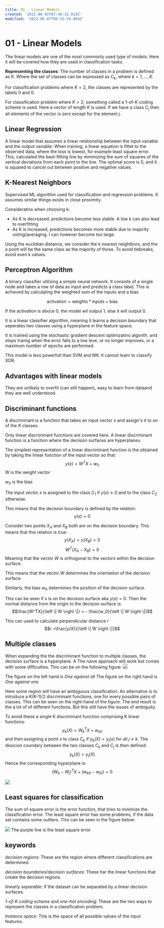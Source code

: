 ```yaml
---
title: 01 - Linear Models
created: '2022-06-02T07:46:32.019Z'
modified: '2022-06-07T08:55:54.094Z'
---
```


# 01 - Linear Models

The linear models are one of the most commonly used type of models.
Here it will be covered how they are used in classification tasks.

**Representing the classes**: 
The number of classes in a problem is defined as $K$. Where the set of classes can be expressed as $C_k$, where $k=1,\dots,K$.

For classification problems where $K=2$, the classes are represented by the labels $0$ and $0$.

For classification problem where $K>2$, something called a 1-of-K coding scheme is used. Here a vector of length $K$ is used. If we have a class $C_j$ then all elements of the vector is zero except for the element $j$.

## Linear Regression

A linear model that assumes a linear relationship between the input variable and the output variable. When training, a linear equation is fittet to the observed data, where the loss is lowest, for example least square error. This, calculated the best-fitting line by minimizing the sum of squares of the vertical deviations from each point to the line. The optimal score is 0, and it is squared to cancel out between positive and negative values.

## K-Nearest Neighbors

Supervised ML algorithm used for classification and regression problems. It assumes similar things exists in close proximity.

Consideratins when choosing k:
- As K is decreased, predictions become less stable. A low k can also lead to overfitting
- As K is increased, predictions becomes more stable due to majority voting/averaging. I can however become too large.

Using the euclidian distance, we consider the k nearest neightbors, and the a point will be the same class as the majority of those. To avoid tiebreaks, avoid even k values.

## Perceptron Algorithm

A binary classifier utilizing a simple neural network. It consists of a single node and takes a row of data as input and predicts a class label. This is achieved by calculating the weighted sum of the inputs and a bias.

$$\text{activation} = \text{weights} * \text{inputs} + \text{bias}$$

If the activation is aboce 0, the model wil output 1, else it will output 0.

It is a linear classifier algorithm, meaning it learns a decision boundary that seperates two classes using a hyperplane in the feature space.

It is trained using the stochastic gradient descent optimizatino algorith, and stops trainig when the error falls to a low leve, or no longer improves, or a maximum number of epochs are performed.

This model is less powerfull than SVM and NN. It cannot leanr to classify XOR.

## Advantages with linear models
They are unlikely to overfit (can still happen), easy to learn from dataand they are well understood.

## Discriminant functions
A discriminant is a function that takes an input vector $x$ and assign's it to on of the $K$ classes. 

Only linear discriminant functions are covered here.
A linear discriminant function is a function where the decision surfaces are hyperplanes.

The simplest representation of a linear discriminant function is the obtained by taking the linear function of the input vector so that:
$$y(x)=W^TX+w_0$$
$W$ is the weight vector

$w_0$ is the bias

The input vector $x$ is assigned to the class $C_1$ if $y(x)\geq 0$ and to the class $C_2$ otherwise.

This means that the decision boundary is defined by the relation:
$$y(x)=0$$

Consider two points $X_A$ and $X_B$ both are on the decision boundary.
This means that this relation is true:
$$y(X_A)=y(X_B)=0$$
$$W^T(X_A-X_B)=0$$
Meaning that the vector $W$ is orthogonal to the vectors within the decision surface.

This means that the vector $W$ determines the orientation of the decision surface.

Similarly, the bias $w_0$ determines the position of the decision surface.

This can be seen if $x$ is on the decision surface aka $y(x)=0$.
Then the normal distance from the origin to the decision surface is:
$$\frac{W^TX}{\left \| W \right \|} = - \frac{w_0}{\left \| W \right \|}$$

This can used to calculate perpendicular distance $r$
$$r =\frac{y(X)}{\left \| W \right \|}$$

## Multiple classes
When expanding the the discriminant function to multiple classes, the decision surface is a hyperplane. A The naive approach will work but comes with some difficulties. This can be on the following figure:
![](@attachment/stufflin.png)

The figure on the left hand is *One against all*
The figure on the right hand is *One against one*

Here some region will have an ambiguous classification.
An alternative is to introduce a K(K-1)/2 discriminant functions, one for every possible pairs of classes. This can be seen on the right-hand of the figure. The end result is the  a lot of of different functions.
But this still have the issues of ambiguity.

To avoid these a single K discriminant function comprising K linear functions:
$$y_k(X) = W_{k}^{T}X+w_{k0}$$
and then assigning a point $x$ to class $C_k$ if $y_k(X) > y_j(x)$ for all $j\neq k$. The desicion coundary between the two classes $C_k$ and $C_j$ is then defined:
$$y_k(X) = y_j(X)$$
Hence the corresponding hyperplane is:
$$(W_k-W_j)^TX+(w_{k0}-{w_{j0}})=0$$

![](@attachment/stuffmul.png)

## Least squares for classification
The sum of square error is the error function, that tries to minimize the classification error.
The least square error has some problems, if the data set contains some outliers.
This can be seen in the figure below:

![](@attachment/stufflsq.png)
The purple line is the least square error

## keywords

*decision regions*: These are the region where different classifications are determined.

*decision boundaries/decision surfaces*: These har the linear functions that create the decision regions.

*linearly separable*: If the dataset can be separated by a linear decision surfaces.

*1-of-K coding scheme* and *one-hot encoding*: These are the two ways to represent the classes in a classification problem.

*Instance space*: This is the space of all possible values of the input features.

